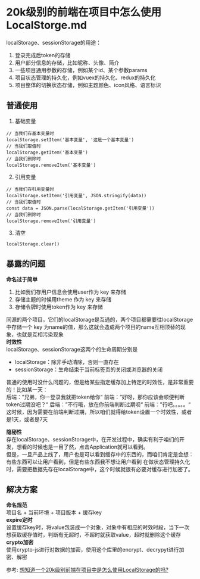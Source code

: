 # 20k级别的前端在项目中怎么使用LocalStorge.md
localStorage、sessionStorage的用途：  
1. 登录完成后token的存储
2. 用户部分信息的存储，比如昵称、头像、简介
3. 一些项目通用参数的存储，例如某个id、某个参数params
4. 项目状态管理的持久化，例如vuex的持久化、redux的持久化
5. 项目整体的切换状态存储，例如主题颜色、icon风格、语言标识

## 普通使用
1. 基础变量
```
// 当我们存基本变量时
localStorage.setItem('基本变量', '这是一个基本变量')
// 当我们取值时
localStorage.getItem('基本变量')
// 当我们删除时
localStorage.removeItem('基本变量')
```
2. 引用变量
```
// 当我们存引用变量时
localStorage.setItem('引用变量', JSON.stringify(data))
// 当我们取值时
const data = JSON.parse(localStorage.getItem('引用变量'))
// 当我们删除时
localStorage.removeItem('引用变量')
```
3. 清空
```
localStorage.clear()
```

## 暴露的问题
**命名过于简单**  
1. 比如我们存用户信息会使用user作为 key 来存储
2. 存储主题的时候用theme 作为 key 来存储
3. 存储令牌时使用token作为 key 来存储

同源的两个项目，它们的localStorage是互通的，两个项目都需要往localStorage中存储一个 key 为name的值，那么这就会造成两个项目的name互相顶替的现象，也就是互相污染现象  
**时效性**  
localStorage、sessionStorage这两个的生命周期分别是  
- localStorage：除非手动清除，否则一直存在
- sessionStorage：生命结束于当前标签页的关闭或浏览器的关闭

普通的使用时没什么问题的，但是给某些指定缓存加上特定的时效性，是非常重要的！比如某一天：  
后端：”兄弟，你一登录我就把token给你“
前端：”好呀，那你应该会顺便判断token过期没吧？“
后端：”不行哦，放在你前端判断过期呗“
前端：”行吧。。。。。“
这时候，因为需要在前端判断过期，所以咱们就得给token设置一个时效性，或者是1天，或者是7天  

**隐秘性**  
存在localStorage、sessionStorage中，在开发过程中，确实有利于咱们的开发，想看的时候也是一目了然，点击Application就可以看到。  
但是，一旦产品上线了，用户也是可以看到缓存中的东西的，而咱们肯定是会想：有些东西可以让用户看到，但是有些东西我不想让用户看到
在做状态管理持久化时，需要把数据先存在localStorage中，这个时候就很有必要对缓存进行加密了。  
## 解决方案
**命名规范**  
项目名 + 当前环境 + 项目版本 + 缓存key  
**expire定时**  
设置缓存key时，将value包装成一个对象，对象中有相应的时效时段，当下一次想获取缓存值时，判断有无超时，不超时就获取value，超时就删除这个缓存  
**crypto加密**  
使用crypto-js进行对数据的加密，使用这个库里的encrypt、decrypyt进行加密、解密  






参考:
[想知道一个20k级别前端在项目中是怎么使用LocalStorage的吗?](https://juejin.cn/post/7033749571939336228)